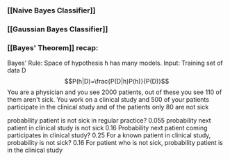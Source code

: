 ### [[Naive Bayes Classifier]]
### [[Gaussian Bayes Classifier]]

### [[Bayes' Theorem]] recap:
 
 Bayes' Rule: Space of hypothesis h has many models. Input: Training set of data D $$P(h|D)=\frac{P(D|h)P(h)}{P(D)}$$
You are a physician and you see 2000 patients, out of these you see 110 of them aren't sick. You work on a clinical study and 500 of your patients participate in the clinical study and of the patients only 80 are not sick

probability patient is not sick in regular practice?
0.055
probability next patient in clinical study is not sick
0.16
Probability next patient coming participates in clinical study?
0.25
For a known patient in clinical study, probability is not sick?
0.16
For patient who is not sick, probability patient is in the clinical study
